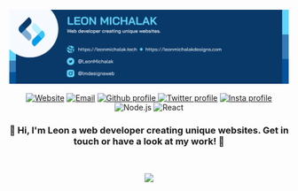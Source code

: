 <a align="center"><img src="https://github.com/NinjaInShade/NinjaInShade/blob/main/github profile banner dark.png"/></a>

<p align="center">
    <a href="https://leonmichalakdesigns.com"><img alt="Website" src="https://img.shields.io/website?style=for-the-badge&url=https%3A%2F%2Fleonmichalakdesigns.com"></a>
    <a href="mailto:leonmichalak6@gmail.com"><img alt="Email" src="https://img.shields.io/badge/Gmail-D14836?style=for-the-badge&logo=gmail&logoColor=white"></a>
    <a href="https://github.com/NinjaInShade"><img alt="Github profile" src="https://img.shields.io/badge/GitHub-100000?style=for-the-badge&logo=github&logoColor=white&color=grey"     </a>
    <a href="https://twitter.com/LeonMichalak"><img alt="Twitter profile" src="https://img.shields.io/badge/Twitter-1DA1F2?style=for-the-badge&logo=twitter&logoColor=white"></a>
    <a href="https://instagram.com/lmdesignsweb"><img alt="Insta profile" src="https://img.shields.io/badge/Instagram-E4405F?style=for-the-badge&logo=instagram&logoColor=white">     </a>
    <img alt="Node.js" src="https://img.shields.io/badge/Node.js-43853D?style=for-the-badge&logo=node.js&logoColor=white">
    <img alt="React" src="https://img.shields.io/badge/React-20232A?style=for-the-badge&logo=react&logoColor=61DAFB">
</p>

<h3 align="center">🚀 Hi, I'm Leon a web developer creating unique websites. Get in touch or have a look at my work! 🚀</h3>

<br />

<p align="center"><img src="https://github-readme-stats.vercel.app/api?username=NinjaInShade&theme=react&count_private=true&show_icons=true"></p>

<br />

